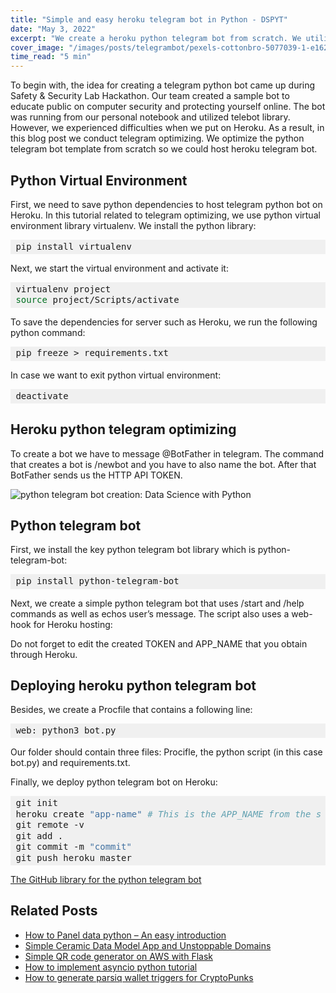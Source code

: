 ```yaml
---
title: "Simple and easy heroku telegram bot in Python - DSPYT"
date: "May 3, 2022"
excerpt: "We create a heroku python telegram bot from scratch. We utilize python telebot library and host the project on Heroku"
cover_image: "/images/posts/telegrambot/pexels-cottonbro-5077039-1-e1629301426265.webp"
time_read: "5 min"
---
```


To begin with, the idea for creating a telegram python bot came up during Safety & Security Lab Hackathon. Our team created a sample bot to educate public on computer security and protecting yourself online. The bot was running from our personal notebook and utilized telebot library. However, we experienced difficulties when we put on Heroku.
As a result, in this blog post we conduct telegram optimizing. We optimize the python telegram bot template from scratch so we could host heroku telegram bot.

## Python Virtual Environment

First, we need to save python dependencies to host telegram python bot on Heroku. In this tutorial related to telegram optimizing, we use python virtual environment library virtualenv. We install the python library:

<div style="background: #f0f0f0; overflow:auto;width:auto;border-width:.1em .1em .1em .8em;padding:.2em .6em;"><pre style="margin: 0; line-height: 125%">pip install virtualenv
</pre></div>

Next, we start the virtual environment and activate it:

<div style="background: #f0f0f0; overflow:auto;width:auto;border-width:.1em .1em .1em .8em;padding:.2em .6em;"><pre style="margin: 0; line-height: 125%">virtualenv project
<span style="color: #007020">source </span>project/Scripts/activate
</pre></div>

To save the dependencies for server such as Heroku, we run the following python command:

<div style="background: #f0f0f0; overflow:auto;width:auto;border-width:.1em .1em .1em .8em;padding:.2em .6em;"><pre style="margin: 0; line-height: 125%">pip freeze &gt; requirements.txt
</pre></div>

In case we want to exit python virtual environment:

<div style="background: #f0f0f0; overflow:auto;width:auto;border-width:.1em .1em .1em .8em;padding:.2em .6em;"><pre style="margin: 0; line-height: 125%">deactivate
</pre></div>

## Heroku python telegram optimizing

To create a bot we have to message @BotFather in telegram. The command that creates a bot is /newbot and you have to also name the bot. After that BotFather sends us the HTTP API TOKEN.

![python telegram bot creation: Data Science with Python](/images/posts/telegrambot/image-7.webp)

## Python telegram bot

First, we install the key python telegram bot library which is python-telegram-bot:

<div style="background: #f0f0f0; overflow:auto;width:auto;border-width:.1em .1em .1em .8em;padding:.2em .6em;"><pre style="margin: 0; line-height: 125%">pip install python-telegram-bot
</pre></div>

Next, we create a simple python telegram bot that uses /start and /help commands as well as echos user’s message. The script also uses a web-hook for Heroku hosting:

<script src="https://emgithub.com/embed.js?target=https%3A%2F%2Fgithub.com%2Fdspytdao%2FTelegram_bot_py_heroku%2Fblob%2Fmain%2Fbot.py&style=github&showBorder=on&showLineNumbers=on&showFileMeta=on&showCopy=on"></script>

Do not forget to edit the created TOKEN and APP_NAME that you obtain through Heroku.

## Deploying heroku python telegram bot

Besides, we create a Procfile that contains a following line:

<div style="background: #f0f0f0; overflow:auto;width:auto;border-width:.1em .1em .1em .8em;padding:.2em .6em;"><pre style="margin: 0; line-height: 125%">web: python3 bot.py
</pre></div>

Our folder should contain three files: Procifle, the python script (in this case bot.py) and requirements.txt.

Finally, we deploy python telegram bot on Heroku:

<div style="background: #f0f0f0; overflow:auto;width:auto;border-width:.1em .1em .1em .8em;padding:.2em .6em;"><pre style="margin: 0; line-height: 125%">git init
heroku create <span style="color: #4070a0">&quot;app-name&quot;</span> <span style="color: #60a0b0; font-style: italic"># This is the APP_NAME from the script</span>
git remote -v
git add .
git commit -m <span style="color: #4070a0">&quot;commit&quot;</span>
git push heroku master
</pre></div>

[The GitHub library for the python telegram bot](https://github.com/dspytdao/Telegram_bot_py_heroku)

## Related Posts

- [How to Panel data python – An easy introduction](https://dspyt.com/panel-data-econometrics-an-introduction-with-an-example-in-python)
- [Simple Ceramic Data Model App and Unstoppable Domains](https://dspyt.com/simple-app-with-ceramic-data-model-and-unstoppable-domains)
- [Simple QR code generator on AWS with Flask](https://dspyt.com/simple-qr-code-generator-on-aws-with-flask)
- [How to implement asyncio python tutorial](https://dspyt.com/simple-asynchronous-python-webscraper-tutorial)
- [How to generate parsiq wallet triggers for CryptoPunks](https://dspyt.com/generating-fast-and-easy-parsiq-triggers-for-cryptopunks)
